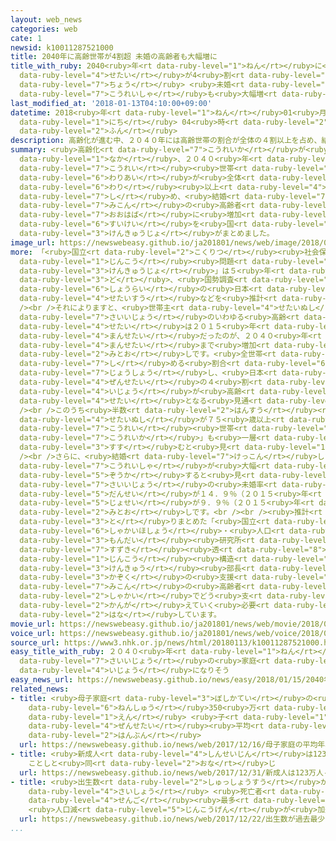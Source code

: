 ```yaml
---
layout: web_news
categories: web
cate: 1
newsid: k10011287521000
title: 2040年に高齢世帯が4割超 未婚の高齢者も大幅増に
title_with_ruby: 2040<ruby>年<rt data-ruby-level="1">ねん</rt></ruby>に<ruby>高齢<rt data-ruby-level="7">こうれい</rt></ruby><ruby>世帯<rt
  data-ruby-level="4">せたい</rt></ruby>が4<ruby>割<rt data-ruby-level="6">わり</rt></ruby><ruby>超<rt
  data-ruby-level="7">ちょう</rt></ruby> <ruby>未婚<rt data-ruby-level="7">みこん</rt></ruby>の<ruby>高齢者<rt
  data-ruby-level="7">こうれいしゃ</rt></ruby>も<ruby>大幅増<rt data-ruby-level="7">おおはばぞう</rt></ruby>に
last_modified_at: '2018-01-13T04:10:00+09:00'
datetime: 2018<ruby>年<rt data-ruby-level="1">ねん</rt></ruby>01<ruby>月<rt data-ruby-level="1">がつ</rt></ruby>13<ruby>日<rt
  data-ruby-level="1">にち</rt></ruby> 04<ruby>時<rt data-ruby-level="2">じ</rt></ruby>10<ruby>分<rt
  data-ruby-level="2">ふん</rt></ruby>
description: 高齢化が進む中、２０４０年には高齢世帯の割合が全体の４割以上を占め、結婚したことがない未婚の高齢者も大幅に増加するという推計を国の研究所がまとめました。
summary: <ruby>高齢化<rt data-ruby-level="7">こうれいか</rt></ruby>が<ruby>進<rt data-ruby-level="3">すす</rt></ruby>む<ruby>中<rt
  data-ruby-level="1">なか</rt></ruby>、２０４０<ruby>年<rt data-ruby-level="1">ねん</rt></ruby>には<ruby>高齢<rt
  data-ruby-level="7">こうれい</rt></ruby><ruby>世帯<rt data-ruby-level="4">せたい</rt></ruby>の<ruby>割合<rt
  data-ruby-level="6">わりあい</rt></ruby>が<ruby>全体<rt data-ruby-level="3">ぜんたい</rt></ruby>の４<ruby>割<rt
  data-ruby-level="6">わり</rt></ruby><ruby>以上<rt data-ruby-level="4">いじょう</rt></ruby>を<ruby>占<rt
  data-ruby-level="7">し</rt></ruby>め、<ruby>結婚<rt data-ruby-level="7">けっこん</rt></ruby>したことがない<ruby>未婚<rt
  data-ruby-level="7">みこん</rt></ruby>の<ruby>高齢者<rt data-ruby-level="7">こうれいしゃ</rt></ruby>も<ruby>大幅<rt
  data-ruby-level="7">おおはば</rt></ruby>に<ruby>増加<rt data-ruby-level="5">ぞうか</rt></ruby>するという<ruby>推計<rt
  data-ruby-level="6">すいけい</rt></ruby>を<ruby>国<rt data-ruby-level="2">くに</rt></ruby>の<ruby>研究所<rt
  data-ruby-level="3">けんきゅうじょ</rt></ruby>がまとめました。
image_url: https://newswebeasy.github.io/ja201801/news/web/image/2018/01/13/K10011287521_1801122340_1801130410_01_02.jpg
more: 「<ruby>国立<rt data-ruby-level="2">こくりつ</rt></ruby><ruby>社会保障<rt data-ruby-level="6">しゃかいほしょう</rt></ruby>・<ruby>人口<rt
  data-ruby-level="1">じんこう</rt></ruby><ruby>問題<rt data-ruby-level="3">もんだい</rt></ruby><ruby>研究所<rt
  data-ruby-level="3">けんきゅうじょ</rt></ruby>」は５<ruby>年<rt data-ruby-level="3">ねん</rt></ruby>に１<ruby>度<rt
  data-ruby-level="3">ど</rt></ruby>、<ruby>国勢調査<rt data-ruby-level="5">こくせいちょうさ</rt></ruby>をもとに<ruby>将来<rt
  data-ruby-level="6">しょうらい</rt></ruby>の<ruby>日本<rt data-ruby-level="1">にっぽん</rt></ruby>の<ruby>世帯数<rt
  data-ruby-level="4">せたいすう</rt></ruby>などを<ruby>推計<rt data-ruby-level="6">すいけい</rt></ruby>しています。<br
  /><br />それによりますと、<ruby>世帯主<rt data-ruby-level="4">せたいぬし</rt></ruby>が６５<ruby>歳以上<rt
  data-ruby-level="7">さいいじょう</rt></ruby>のいわゆる<ruby>高齢<rt data-ruby-level="7">こうれい</rt></ruby><ruby>世帯<rt
  data-ruby-level="4">せたい</rt></ruby>は２０１５<ruby>年<rt data-ruby-level="1">ねん</rt></ruby>には１９１８<ruby>万世帯<rt
  data-ruby-level="4">まんせたい</rt></ruby>だったのが、２０４０<ruby>年<rt data-ruby-level="1">ねん</rt></ruby>には２２４２<ruby>万世帯<rt
  data-ruby-level="4">まんせたい</rt></ruby>まで<ruby>増加<rt data-ruby-level="5">ぞうか</rt></ruby>する<ruby>見通<rt
  data-ruby-level="2">みとお</rt></ruby>しです。<ruby>全世帯<rt data-ruby-level="4">ぜんせたい</rt></ruby>に<ruby>占<rt
  data-ruby-level="7">し</rt></ruby>める<ruby>割合<rt data-ruby-level="6">わりあい</rt></ruby>は３６％から４４．２％まで<ruby>上昇<rt
  data-ruby-level="7">じょうしょう</rt></ruby>し、<ruby>日本<rt data-ruby-level="1">にっぽん</rt></ruby>の<ruby>全世帯<rt
  data-ruby-level="4">ぜんせたい</rt></ruby>の４<ruby>割<rt data-ruby-level="6">わり</rt></ruby><ruby>以上<rt
  data-ruby-level="4">いじょう</rt></ruby>が<ruby>高齢<rt data-ruby-level="7">こうれい</rt></ruby><ruby>世帯<rt
  data-ruby-level="4">せたい</rt></ruby>となる<ruby>見通<rt data-ruby-level="2">みとお</rt></ruby>しです。<br
  /><br />このうち<ruby>半数<rt data-ruby-level="2">はんすう</rt></ruby><ruby>余<rt data-ruby-level="5">あま</rt></ruby>りは<ruby>世帯主<rt
  data-ruby-level="4">せたいぬし</rt></ruby>が７５<ruby>歳以上<rt data-ruby-level="7">さいいじょう</rt></ruby>となり、「<ruby>高齢<rt
  data-ruby-level="7">こうれい</rt></ruby><ruby>世帯<rt data-ruby-level="4">せたい</rt></ruby>の<ruby>高齢化<rt
  data-ruby-level="7">こうれいか</rt></ruby>」も<ruby>一層<rt data-ruby-level="6">いっそう</rt></ruby><ruby>進<rt
  data-ruby-level="3">すす</rt></ruby>むと<ruby>見<rt data-ruby-level="1">み</rt></ruby>られています。<br
  /><br />さらに、<ruby>結婚<rt data-ruby-level="7">けっこん</rt></ruby>したことがない<ruby>高齢者<rt
  data-ruby-level="7">こうれいしゃ</rt></ruby>が<ruby>大幅<rt data-ruby-level="7">おおはば</rt></ruby>に<ruby>増加<rt
  data-ruby-level="5">ぞうか</rt></ruby>すると<ruby>見<rt data-ruby-level="1">み</rt></ruby>られ、６５<ruby>歳以上<rt
  data-ruby-level="7">さいいじょう</rt></ruby>の<ruby>未婚率<rt data-ruby-level="7">みこんりつ</rt></ruby>は<ruby>男性<rt
  data-ruby-level="5">だんせい</rt></ruby>が１４．９％（２０１５<ruby>年<rt data-ruby-level="1">ねん</rt></ruby>は５．９％）、<ruby>女性<rt
  data-ruby-level="5">じょせい</rt></ruby>が９．９％（２０１５<ruby>年<rt data-ruby-level="1">ねん</rt></ruby>は４．５％）となる<ruby>見通<rt
  data-ruby-level="2">みとお</rt></ruby>しです。<br /><br /><ruby>推計<rt data-ruby-level="6">すいけい</rt></ruby>を<ruby>取<rt
  data-ruby-level="3">と</rt></ruby>りまとめた「<ruby>国立<rt data-ruby-level="2">こくりつ</rt></ruby><ruby>社会保障<rt
  data-ruby-level="6">しゃかいほしょう</rt></ruby>・<ruby>人口<rt data-ruby-level="1">じんこう</rt></ruby><ruby>問題<rt
  data-ruby-level="3">もんだい</rt></ruby><ruby>研究所<rt data-ruby-level="3">けんきゅうじょ</rt></ruby>」の<ruby>鈴木<rt
  data-ruby-level="7">すずき</rt></ruby><ruby>透<rt data-ruby-level="8">とおる</rt></ruby><ruby>人口<rt
  data-ruby-level="1">じんこう</rt></ruby><ruby>構造<rt data-ruby-level="5">こうぞう</rt></ruby><ruby>研究<rt
  data-ruby-level="3">けんきゅう</rt></ruby><ruby>部長<rt data-ruby-level="3">ぶちょう</rt></ruby>は、「<ruby>家族<rt
  data-ruby-level="3">かぞく</rt></ruby>の<ruby>支援<rt data-ruby-level="7">しえん</rt></ruby>がない<ruby>未婚<rt
  data-ruby-level="7">みこん</rt></ruby>の<ruby>高齢者<rt data-ruby-level="7">こうれいしゃ</rt></ruby>を<ruby>社会<rt
  data-ruby-level="2">しゃかい</rt></ruby>でどう<ruby>支<rt data-ruby-level="5">ささ</rt></ruby>えていくか、<ruby>考<rt
  data-ruby-level="2">かんが</rt></ruby>えていく<ruby>必要<rt data-ruby-level="4">ひつよう</rt></ruby>がある」と<ruby>話<rt
  data-ruby-level="2">はな</rt></ruby>しています。
movie_url: https://newswebeasy.github.io/ja201801/news/web/movie/2018/01/13/k10011287521_201801130511_201801130514.mp4
voice_url: https://newswebeasy.github.io/ja201801/news/web/voice/2018/01/13/k10011287521_201801130511_201801130514.mp3
source_url: https://www3.nhk.or.jp/news/html/20180113/k10011287521000.html
easy_title_with_ruby: ２０４０<ruby>年<rt data-ruby-level="1">ねん</rt></ruby>には６５<ruby>歳以上<rt
  data-ruby-level="7">さいいじょう</rt></ruby>の<ruby>家庭<rt data-ruby-level="3">かてい</rt></ruby>が４０％<ruby>以上<rt
  data-ruby-level="4">いじょう</rt></ruby>になりそう
easy_news_url: https://newswebeasy.github.io/news/easy/2018/01/15/2040年には65歳以上の家庭が40以上になりそう
related_news:
- title: <ruby>母子家庭<rt data-ruby-level="3">ぼしかてい</rt></ruby>の<ruby>平均<rt data-ruby-level="5">へいきん</rt></ruby><ruby>年収<rt
    data-ruby-level="6">ねんしゅう</rt></ruby>350<ruby>万<rt data-ruby-level="2">まん</rt></ruby><ruby>円<rt
    data-ruby-level="1">えん</rt></ruby> <ruby>子<rt data-ruby-level="1">こ</rt></ruby>どもいる<ruby>全世帯<rt
    data-ruby-level="4">ぜんせたい</rt></ruby><ruby>平均<rt data-ruby-level="5">へいきん</rt></ruby>の<ruby>半分<rt
    data-ruby-level="2">はんぶん</rt></ruby>
  url: https://newswebeasy.github.io/news/web/2017/12/16/母子家庭の平均年収350万円-子どもいる全世帯平均の半分
- title: <ruby>新成人<rt data-ruby-level="4">しんせいじん</rt></ruby>は123<ruby>万人<rt data-ruby-level="2">まんにん</rt></ruby>
    ことしと<ruby>同<rt data-ruby-level="2">おな</rt></ruby>じ
  url: https://newswebeasy.github.io/news/web/2017/12/31/新成人は123万人-ことしと同じ
- title: <ruby>出生数<rt data-ruby-level="2">しゅっしょうすう</rt></ruby>が<ruby>過去<rt data-ruby-level="5">かこ</rt></ruby><ruby>最少<rt
    data-ruby-level="4">さいしょう</rt></ruby> <ruby>死亡者<rt data-ruby-level="6">しぼうしゃ</rt></ruby>は<ruby>戦後<rt
    data-ruby-level="4">せんご</rt></ruby><ruby>最多<rt data-ruby-level="4">さいた</rt></ruby>
    <ruby>人口減<rt data-ruby-level="5">じんこうげん</rt></ruby>が<ruby>加速<rt data-ruby-level="4">かそく</rt></ruby>
  url: https://newswebeasy.github.io/news/web/2017/12/22/出生数が過去最少-死亡者は戦後最多-人口減が加速
...
```

